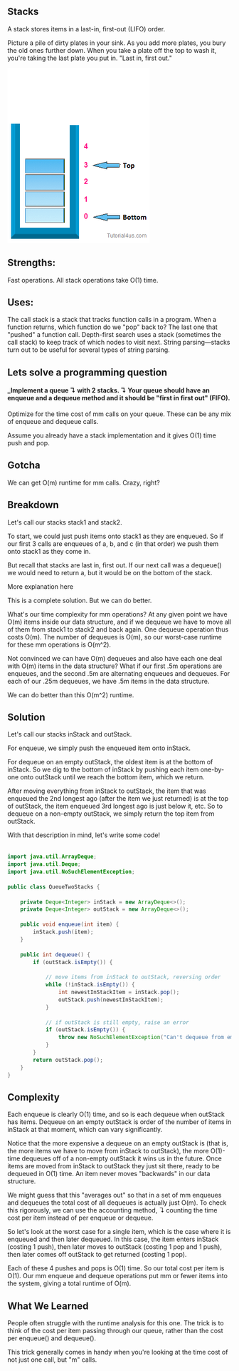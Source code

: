 
## Stacks

A stack stores items in a last-in, first-out (LIFO) order.

Picture a pile of dirty plates in your sink. As you add more plates, you bury the old ones further down. When you take a plate off the top to wash it, you're taking the last plate you put in. "Last in, first out."

![](assets/stack1.gif)

## Strengths:
Fast operations. All stack operations take O(1) time.

## Uses:
The call stack is a stack that tracks function calls in a program. When a function returns, which function do we "pop" back to? The last one that "pushed" a function call.
Depth-first search uses a stack (sometimes the call stack) to keep track of which nodes to visit next.
String parsing—stacks turn out to be useful for several types of string parsing.


## Lets solve a programming question 

#### _Implement a queue ↴ with 2 stacks. ↴ Your queue should have an enqueue and a dequeue method and it should be "first in first out" (FIFO).

Optimize for the time cost of mm calls on your queue. These can be any mix of enqueue and dequeue calls.

Assume you already have a stack implementation and it gives O(1) time push and pop.

## Gotcha
We can get O(m) runtime for mm calls. Crazy, right?

## Breakdown
Let's call our stacks stack1 and stack2.

To start, we could just push items onto stack1 as they are enqueued. So if our first 3 calls are enqueues of a, b, and c (in that order) we push them onto stack1 as they come in.

But recall that stacks are last in, first out. If our next call was a dequeue() we would need to return a, but it would be on the bottom of the stack.

More explanation here

This is a complete solution. But we can do better.

What's our time complexity for mm operations? At any given point we have O(m) items inside our data structure, and if we dequeue we have to move all of them from stack1 to stack2 and back again. One dequeue operation thus costs O(m). The number of dequeues is O(m), so our worst-case runtime for these mm operations is O(m^2).

Not convinced we can have O(m) dequeues and also have each one deal with O(m) items in the data structure? What if our first .5m operations are enqueues, and the second .5m are alternating enqueues and dequeues. For each of our .25m dequeues, we have .5m items in the data structure.

We can do better than this O(m^2) runtime.

## Solution
Let's call our stacks inStack and outStack.

For enqueue, we simply push the enqueued item onto inStack.

For dequeue on an empty outStack, the oldest item is at the bottom of inStack. So we dig to the bottom of inStack by pushing each item one-by-one onto outStack until we reach the bottom item, which we return.

After moving everything from inStack to outStack, the item that was enqueued the 2nd longest ago (after the item we just returned) is at the top of outStack, the item enqueued 3rd longest ago is just below it, etc. So to dequeue on a non-empty outStack, we simply return the top item from outStack.


With that description in mind, let's write some code!

```java

import java.util.ArrayDeque;
import java.util.Deque;
import java.util.NoSuchElementException;

public class QueueTwoStacks {

    private Deque<Integer> inStack = new ArrayDeque<>();
    private Deque<Integer> outStack = new ArrayDeque<>();

    public void enqueue(int item) {
        inStack.push(item);
    }

    public int dequeue() {
        if (outStack.isEmpty()) {

            // move items from inStack to outStack, reversing order
            while (!inStack.isEmpty()) {
                int newestInStackItem = inStack.pop();
                outStack.push(newestInStackItem);
            }

            // if outStack is still empty, raise an error
            if (outStack.isEmpty()) {
                throw new NoSuchElementException("Can't dequeue from empty queue!");
            }
        }
        return outStack.pop();
    }
}
```

## Complexity
Each enqueue is clearly O(1) time, and so is each dequeue when outStack has items. Dequeue on an empty outStack is order of the number of items in inStack at that moment, which can vary significantly.

Notice that the more expensive a dequeue on an empty outStack is (that is, the more items we have to move from inStack to outStack), the more O(1)-time dequeues off of a non-empty outStack it wins us in the future. Once items are moved from inStack to outStack they just sit there, ready to be dequeued in O(1) time. An item never moves "backwards" in our data structure.

We might guess that this "averages out" so that in a set of mm enqueues and dequeues the total cost of all dequeues is actually just O(m). To check this rigorously, we can use the accounting method, ↴ counting the time cost per item instead of per enqueue or dequeue.

So let's look at the worst case for a single item, which is the case where it is enqueued and then later dequeued. In this case, the item enters inStack (costing 1 push), then later moves to outStack (costing 1 pop and 1 push), then later comes off outStack to get returned (costing 1 pop).

Each of these 4 pushes and pops is O(1) time. So our total cost per item is O(1). Our mm enqueue and dequeue operations put mm or fewer items into the system, giving a total runtime of O(m).

## What We Learned
People often struggle with the runtime analysis for this one. The trick is to think of the cost per item passing through our queue, rather than the cost per enqueue() and dequeue().

This trick generally comes in handy when you're looking at the time cost of not just one call, but "m" calls.

